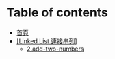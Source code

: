 # Table of contents

* [首頁](README.md)
* [\[Linked List 連接串列\]](linked-list-lian-jie-chuan-lie/README.md)
  * [2.add-two-numbers](linked-list/2.add-two-numbers.md)
